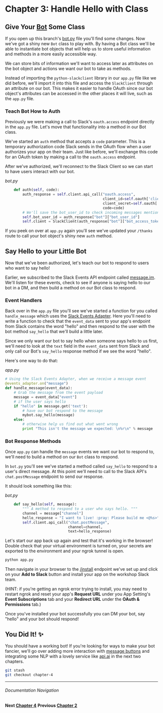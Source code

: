 # Chapter 3: Handle Hello with Class

## Give Your [Bot](bot.py) Some Class

If you open up this branch's [bot.py](bot.py) file you'll find some changes. Now we've got a shiny new `Bot` class to play with. By having a Bot class we'll be able to instantiate bot objects that will help us to store useful information and methods in a more easily accessible way.

We can store bits of information we'll want to access later as attributes on the bot object and actions we want our bot to take as methods.

Instead of importing the `python-slackclient` library in our `app.py` file like we did before, we'll import it into this file and access the `SlackClient` through an attribute on our bot. This makes it easier to handle OAuth since our bot object's attributes can be accessed in the other places it will live, such as the `app.py` file.

### Teach Bot How to Auth

Previously we were making a call to Slack's `oauth.access` endpoint directly in the `app.py` file. Let's move that functionality into a method in our Bot class.

We've started an `auth` method that accepts a `code` parameter. This is a temporary authorization code Slack sends in the OAuth flow when a user authorizes your app on their team. Just like before, we'll exchange this code for an OAuth token by making a call to the `oauth.access` endpoint.

After we've authorized, we'll reconnect to the Slack Client so we can start to have users interact with our bot.

_bot.py_
```python
    def auth(self, code):
        auth_response = self.client.api_call("oauth.access",
                                             client_id=self.oauth['client_id'],
                                             client_secret=self.oauth['client_secret'],
                                             code=code)
        # We'll save the bot_user_id to check incoming messages mentioning our bot
        self.bot_user_id = auth_response["bot"]["bot_user_id"]
        self.client = SlackClient(auth_response["bot"]["bot_access_token"])
```

If you peek on over at `app.py` again you'll see we've updated your `/thanks` route to call your bot object's shiny new `auth` method.

## Say Hello to your Little Bot

Now that we've been authorized, let's teach our bot to respond to users who want to say hello!

Earlier, we subscribed to the Slack Events API endpoint called [message.im](https://api.slack.com/events/message.im). We'll listen for these events, check to see if anyone is saying hello to our bot in a DM, and then build a method on our Bot class to respond.

### Event Handlers

Back over in the `app.py` file you'll see we've started a function for you called `handle_message` which uses the [Slack Events Adapter](https://github.com/slackapi/python-slack-events-api). Here you'll need to write a function to check that the `event_data` sent to your app's endpoint from Slack contains the word "hello" and then respond to the user with the bot method `say_hello` that we'll build a little later.

Since we only want our bot to say hello when someone says hello to us first, we'll need to look at the `text` field in the `event_data` sent from Slack and only call our Bot's `say_hello` response method if we see the word "hello".

Here's one way to do that:

_app.py_
```python
# Using the Slack Events Adapter, when we receive a message event
@events_adapter.on("message")
def handle_message(event_data):
    # Grab the message from the event payload
    message = event_data["event"]
    # if the user says hello
    if "hello" in message.get('text'):
        # have our bot respond to the message
        mybot.say_hello(message)
    else:
        # otherwise help us find out what went wrong
        print "This isn't the message we expected: \n%r\n" % message
```

### Bot Response Methods

Once `app.py` can handle the `message` events we want our bot to respond to, we'll need to build a method on our `Bot` class to respond.

In `bot.py` you'll see we've started a method called `say_hello` to respond to a user's direct message. At this point we'll need to call to the Slack API's `chat.postMessage` endpoint to send our response.

It should look something like this:

_bot.py_
```python
    def say_hello(self, message):
        """ A method to respond to a user who says hello. """
        channel = message["channel"]
        hello_response = "I want to live! :pray: Please build me <@%s>" % message["user"]
        self.client.api_call("chat.postMessage",
                             channel=channel,
                             text=hello_response)
```

Let's start our app back up again and test that it's working in the browser! Double check that your virtual environment is turned on, your secrets are exported to the environment and your ngrok tunnel is open.

```bash
python app.py
```

Then navigate in your browser to the [/install](http://localhost:5000/install) endpoint we've set up and click on your **Add to Slack** button and install your app on the workshop Slack team.

(HINT: if you're getting an ngrok error trying to install, you may need to restart ngrok and reset your app's **Request URL** under you App Setting's **Event Subscriptions** tab and your **Redirect URL** under the **OAuth & Permissions** tab.)

Once you've installed your bot successfully you can DM your bot, say "hello" and your bot should respond!

## You Did It! :sparkles:

You should have a working bot! If you're looking for ways to make your bot fancier, we'll go over adding more interaction with [message buttons](https://api.slack.com/docs/message-buttons) and integrating some NLP with a lovely service like [api.ai](https://api.ai/) in the next two chapters.


```bash
git stash
git checkout chapter-4
```

---
###### Documentation Navigation
**Next [Chapter 4](./../docs/Chapter-4.md)**
**Previous [Chapter 2](./../docs/Chapter-2.md)**  

